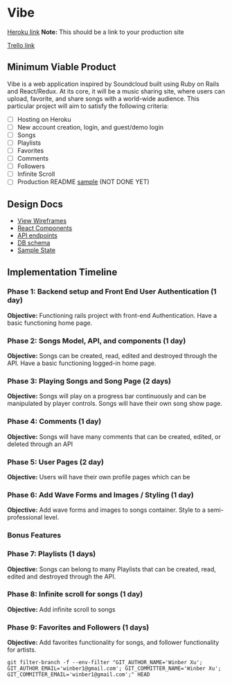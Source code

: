 # Vibe

[Heroku link][heroku] **Note:** This should be a link to your production site

[Trello link][trello]

[heroku]: https://vibemusic.herokuapp.com/
[trello]: https://trello.com/b/Ha0Lyhab/soundcloud-fullstack-project

## Minimum Viable Product

Vibe is a web application inspired by Soundcloud built using Ruby on Rails
and React/Redux. At its core, it will be a music sharing site, where users can
upload, favorite, and share songs with a world-wide audience. This particular
project will aim to satisfy the following criteria:

- [ ] Hosting on Heroku
- [ ] New account creation, login, and guest/demo login
- [ ] Songs
- [ ] Playlists
- [ ] Favorites
- [ ] Comments
- [ ] Followers
- [ ] Infinite Scroll
- [ ] Production README [sample](docs/production_readme.md) (NOT DONE YET)

## Design Docs
* [View Wireframes][wireframes]
* [React Components][components]
* [API endpoints][api-endpoints]
* [DB schema][schema]
* [Sample State][sample-state]

[wireframes]: docs/wireframes
[components]: docs/components.md
[sample-state]: docs/sample_state.md
[api-endpoints]: docs/api_endpoints.md
[schema]: docs/schema.md

## Implementation Timeline

### Phase 1: Backend setup and Front End User Authentication (1 day)

**Objective:** Functioning rails project with front-end Authentication.
Have a basic functioning home page.

### Phase 2: Songs Model, API, and components (1 day)

**Objective:** Songs can be created, read, edited and destroyed through
the API. Have a basic functioning logged-in home page.

### Phase 3: Playing Songs and Song Page (2 days)

**Objective:** Songs will play on a progress bar continuously and can be
manipulated by player controls. Songs will have their own song show page.

### Phase 4: Comments (1 day)

**Objective:** Songs will have many comments that can be created, edited, or deleted through an API

### Phase 5: User Pages (2 day)

**Objective:** Users will have their own profile pages which can be

### Phase 6: Add Wave Forms and Images / Styling (1 day)

**Objective:** Add wave forms and images to songs container. Style to a
semi-professional level.

### Bonus Features

### Phase 7: Playlists (1 days)

**Objective:** Songs can belong to many Playlists that can be created, read, edited and destroyed through the API.

### Phase 8: Infinite scroll for songs (1 day)

**Objective:** Add infinite scroll to songs

### Phase 9: Favorites and Followers (1 days)

**Objective:** Add favorites functionality for songs, and follower
functionality for artists.

```
git filter-branch -f --env-filter "GIT_AUTHOR_NAME='Winber Xu'; GIT_AUTHOR_EMAIL='winber1@gmail.com'; GIT_COMMITTER_NAME='Winber Xu'; GIT_COMMITTER_EMAIL='winber1@gmail.com';" HEAD
```
